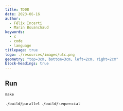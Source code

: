 ```yaml
---
title: TD08
date: 2023-06-16
author:
  - Félix Incerti
  - Marin Bouanchaud
keywords:
  - c
  - code
  - language
titlepage: true
logo: ./resources/images/utc.png
geometry: "top=3cm, bottom=3cm, left=2cm, right=2cm"
block-headings: true
---
```


## Run

`make`

`./build/parallel`
`./build/sequencial`

<div style="page-break-after: always; visibility: hidden"> \pagebreak </div>
